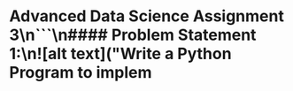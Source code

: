 # Advanced Data Science Assignment 3\n```\n#### Problem Statement​ ​1:\n![alt text]("Write a Python Program to implem